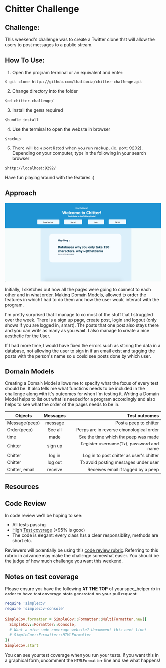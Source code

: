 Chitter Challenge
=================

Challenge:
-------
This weekend's challenge was to create a  Twitter clone that will allow the users to post messages to a public stream.

How To Use:
-------
1. Open the program terminal or an equivalent and enter:
```
$ git clone https://github.com/thatdania/chitter-challenge.git
```
2. Change directory into the folder
```
$cd chitter-challenge/
```
3. Install the gems required
```
$bundle install
```
4. Use the terminal to open the website in browser
```
$rackup
```
5. There will be a port listed when you run rackup, (ie. port: 9292). Depending on your computer, type in the following in your search browser
```
$http://localhost:9292/
```

Have fun playing around with the features :)

Approach
-------

![](images/1.png)

Initially, I sketched out how all the pages were going to connect to each other and in what order. Making Domain Models, allowed to order the features in which I had to do them and how the user would interact with the program.

I'm pretty surprised that I manage to do most of the stuff that I struggled over the week. There is a sign up page, create post, login and logout (only shows if you are logged in, smart). The posts that one post also stays there and you can write as many as you want. I also manage to create a nice aesthetic for the User.

If I had more time, I would have fixed the errors such as storing the data in a database, not allowing the user to sign in if an email exist and tagging the posts with the person's name so u could see posts done by which user.


Domain Models
-------

Creating a Domain Model allows me to specify what the focus of every test should be. It also tells me what functions needs to be included in the challenge along with it's outcomes for when I'm testing it. Writing a Domain Model helps to list out what is needed for a program accordingly and
also helps to see what the order of the pages needs to be in.

| Objects       | Messages      | Test outcomes                            |
| ------------- |:-------------:| ----------------------------------------:|
| Message(peep) | message       | Post a peep to chitter                   |
| Order(peep)   | See all       | Peeps are in reverse chronological order |
| time          | made          | See the time which the peep was made     |
| Chitter       | sign up       | Register username(2x), password and name |
| Chitter       | log in        | Log in to post chitter as user's chitter |
| Chitter       | log out       | To avoid posting messages under user     |
| Chitter, email| receive       | Receives email if tagged by a peep       |


Resources
-------



Code Review
-----------

In code review we'll be hoping to see:

* All tests passing
* High [Test coverage](https://github.com/makersacademy/course/blob/master/pills/test_coverage.md) (>95% is good)
* The code is elegant: every class has a clear responsibility, methods are short etc.

Reviewers will potentially be using this [code review rubric](docs/review.md).  Referring to this rubric in advance may make the challenge somewhat easier.  You should be the judge of how much challenge you want this weekend.

Notes on test coverage
----------------------

Please ensure you have the following **AT THE TOP** of your spec_helper.rb in order to have test coverage stats generated
on your pull request:

```ruby
require 'simplecov'
require 'simplecov-console'

SimpleCov.formatter = SimpleCov::Formatter::MultiFormatter.new([
  SimpleCov::Formatter::Console,
  # Want a nice code coverage website? Uncomment this next line!
  # SimpleCov::Formatter::HTMLFormatter
])
SimpleCov.start
```

You can see your test coverage when you run your tests. If you want this in a graphical form, uncomment the `HTMLFormatter` line and see what happens!
